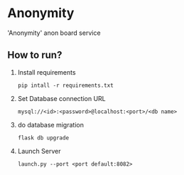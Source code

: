 # Anonymity
'Anonymity' anon board service

## How to run?
1. Install requirements
   ```
   pip intall -r requirements.txt
   ```
2. Set Database connection URL
    ```
    mysql://<id>:<password>@localhost:<port>/<db name>
    ```
3. do database migration
   ```
   flask db upgrade
   ```
4. Launch Server
   ```
   launch.py --port <port default:8082>
   ```
   
